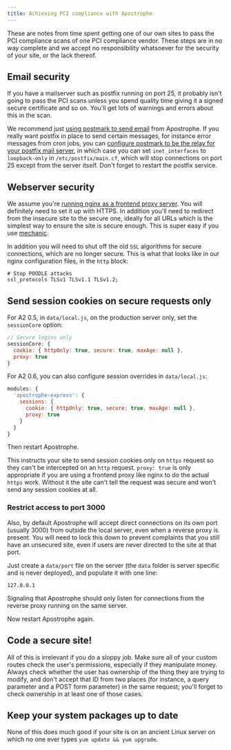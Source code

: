 ```yaml
---
title: Achieving PCI compliance with Apostrophe
---
```


These are notes from time spent getting one of our own sites to pass the PCI compliance scans of one PCI compliance vendor. These steps are in no way complete and we accept no responsibility whatsoever for the security of your site, or the lack thereof.

## Email security

If you have a mailserver such as postfix running on port 25, it probably isn't going to pass the PCI scans unless you spend quality time giving it a signed secure certificate and so on. You'll get lots of warnings and errors about this in the scan.

We recommend just [using postmark to send email](sending-email.html) from Apostrophe. If you really want postfix in place to send certain messages, for instance error messages from cron jobs, you can [configure postmark to be the relay for your postfix mail server](http://support.postmarkapp.com/article/832-can-i-configure-postfix-to-send-through-postmark), in which case you can set `inet_interfaces` to `loopback-only` in `/etc/postfix/main.cf`, which will stop connections on port 25 except from the server itself. Don't forget to restart the postfix service.

## Webserver security

We assume you're [running nginx as a frontend proxy server](production.html). You will definitely need to set it up with HTTPS. In addition you'll need to redirect from the insecure site to the secure one, ideally for all URLs which is the simplest way to ensure the site is secure enough. This is super easy if you use [mechanic](https://github.com/punkave/mechanic).

In addition you will need to shut off the old `SSL` algorithms for secure connections, which are no longer secure. This is what that looks like in our nginx configuration files, in the `http` block:

```
# Stop POODLE attacks
ssl_protocols TLSv1 TLSv1.1 TLSv1.2;
```

## Send session cookies on secure requests only

For A2 0.5, in `data/local.js`, on the production server only, set the `sessionCore` option:

```javascript
// Secure logins only
sessionCore: {
  cookie: { httpOnly: true, secure: true, maxAge: null },
  proxy: true
}
```

For A2 0.6, you can also configure session overrides in `data/local.js`:

```javascript
modules: {
  'apostrophe-express': {
    sessions: {
      cookie: { httpOnly: true, secure: true, maxAge: null },
      proxy: true
    }
  }
}
```

Then restart Apostrophe.

This instructs your site to send session cookies only on `https` request so they can't be intercepted on an `http` request. `proxy: true` is only appropriate if you are using a frontend proxy like nginx to do the actual `https` work. Without it the site can't tell the request was secure and won't send any session cookies at all.

### Restrict access to port 3000

Also, by default Apostrophe will accept direct connections on its own port (usually 3000) from outside the local server, even when a reverse proxy is present. You will need to lock this down to prevent complaints that you still have an unsecured site, even if users are never directed to the site at that port.

Just create a `data/port` file on the server (the `data` folder is server specific and is never deployed), and populate it with one line:

`127.0.0.1`

Signaling that Apostrophe should only listen for connections from the reverse proxy running on the same server.

Now restart Apostrophe again.

## Code a secure site!

All of this is irrelevant if you do a sloppy job. Make sure all of your custom routes check the user's permissions, especially if they manipulate money. Always check whether the user has ownership of the thing they are trying to modify, and don't accept that ID from two places (for instance, a query parameter and a POST form parameter) in the same request; you'll forget to check ownership in at least one of those cases.

## Keep your system packages up to date

None of this does much good if your site is on an ancient Linux server on which no one ever types `yum update && yum upgrade`.
